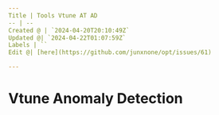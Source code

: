 ```yaml
---
Title | Tools Vtune AT AD
-- | --
Created @ | `2024-04-20T20:10:49Z`
Updated @| `2024-04-22T01:07:59Z`
Labels | ``
Edit @| [here](https://github.com/junxnone/opt/issues/61)

---
```

# Vtune Anomaly Detection
